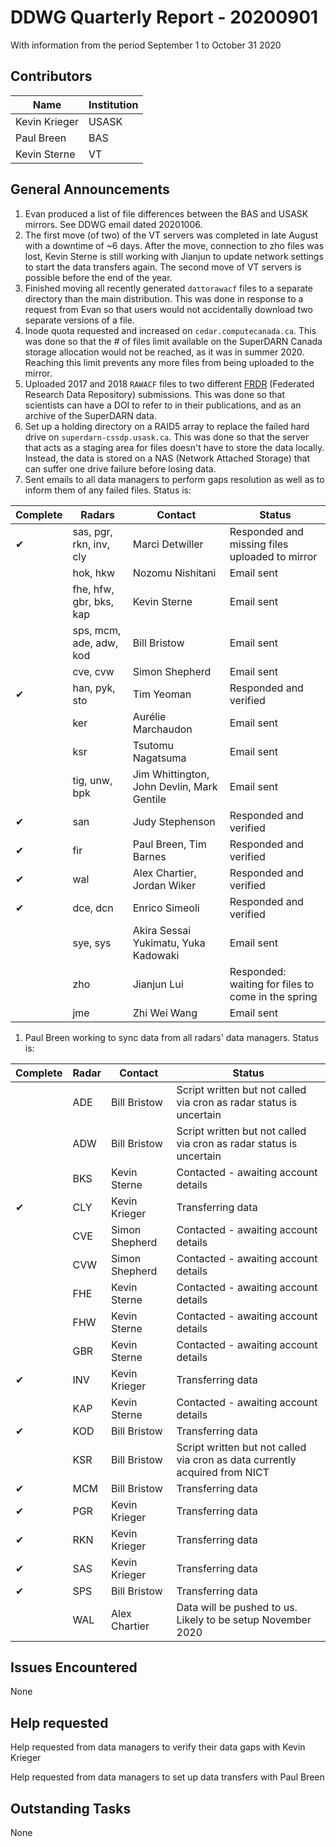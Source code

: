 # DDWG Quarterly Report - 20200901

With information from the period September 1 to October 31 2020

## Contributors
| Name | Institution | 
| --- | --- |
| Kevin Krieger | USASK
| Paul Breen | BAS
| Kevin Sterne | VT 

## General Announcements

1. Evan produced a list of file differences between the BAS and USASK mirrors. See DDWG email dated 20201006.
1. The first move (of two) of the VT servers was completed in late August with a downtime of ~6 days. 
After the move, connection to zho files was lost, Kevin Sterne is still working with Jianjun to update 
network settings to start the data transfers again. 
The second move of VT servers is possible before the end of the year.
1. Finished moving all recently generated `dattorawacf` files to a separate directory than the main distribution. This was done in response to a request from Evan so that users would not accidentally download two separate versions of a file.
1. Inode quota requested and increased on `cedar.computecanada.ca`. This was done so that the # of files limit available on the SuperDARN Canada storage allocation would not be reached, as it was in summer 2020. Reaching this limit prevents any more files from being uploaded to the mirror.
1. Uploaded 2017 and 2018 `RAWACF` files to two different [FRDR](<https://www.frdr-dfdr.ca/repo/>) (Federated Research Data Repository) submissions. This was done so that scientists can have a DOI to refer to in their publications, and as an archive of the SuperDARN data. 
1. Set up a holding directory on a RAID5 array to replace the failed hard drive on `superdarn-cssdp.usask.ca`. This was done so that the server that acts as a staging area for files doesn't have to store the data locally. Instead, the data is stored on a NAS (Network Attached Storage) that can suffer one drive failure before losing data.
1. Sent emails to all data managers to perform gaps resolution as well as to inform them of any 
failed files. Status is:

| Complete | Radars                   | Contact            | Status            |
| -------- | -----------------------  | ----------------   | ----------------- |
| &#10004; | sas, pgr, rkn, inv, cly  | Marci Detwiller    | Responded and missing files uploaded to mirror |
|          | hok, hkw                 | Nozomu Nishitani   | Email sent |
|          | fhe, hfw, gbr, bks, kap  | Kevin Sterne       | Email sent |
|          | sps, mcm, ade, adw, kod  | Bill Bristow       | Email sent |
|          | cve, cvw                 | Simon Shepherd     | Email sent |
| &#10004; | han, pyk, sto            | Tim Yeoman         | Responded and verified |
|          | ker                      | Aurélie Marchaudon | Email sent |
|          | ksr                      | Tsutomu Nagatsuma  | Email sent |
|          | tig, unw, bpk            | Jim Whittington, John Devlin, Mark Gentile | Email sent |
| &#10004; | san                      | Judy Stephenson    | Responded and verified |
| &#10004; | fir                      | Paul Breen, Tim Barnes | Responded and verified |
| &#10004; | wal                      | Alex Chartier, Jordan Wiker | Responded and verified |
| &#10004; | dce, dcn                 | Enrico Simeoli     | Responded and verified |
|          | sye, sys                 | Akira Sessai Yukimatu, Yuka Kadowaki  | Email sent |
|          | zho                      | Jianjun Lui        | Responded: waiting for files to come in the spring |
|          | jme                      | Zhi Wei Wang       | Email sent |



1. Paul Breen working to sync data from all radars' data managers. Status is:

| Complete | Radar | Contact        | Status            |
| -------- | ----- | -------------- | ----------------- |
|          | ADE   | Bill Bristow   | Script written but not called via cron as radar status is uncertain |
|          | ADW   | Bill Bristow   | Script written but not called via cron as radar status is uncertain |
|          | BKS   | Kevin Sterne   | Contacted - awaiting account details |
| &#10004; | CLY   | Kevin Krieger  | Transferring data |
|          | CVE   | Simon Shepherd | Contacted - awaiting account details |
|          | CVW   | Simon Shepherd | Contacted - awaiting account details |
|          | FHE   | Kevin Sterne   | Contacted - awaiting account details |
|          | FHW   | Kevin Sterne   | Contacted - awaiting account details |
|          | GBR   | Kevin Sterne   | Contacted - awaiting account details |
| &#10004; | INV   | Kevin Krieger  | Transferring data |
|          | KAP   | Kevin Sterne   | Contacted - awaiting account details |
| &#10004; | KOD   | Bill Bristow   | Transferring data |
|          | KSR   | Bill Bristow   | Script written but not called via cron as data currently acquired from NICT |
| &#10004; | MCM   | Bill Bristow   | Transferring data |
| &#10004; | PGR   | Kevin Krieger  | Transferring data |
| &#10004; | RKN   | Kevin Krieger  | Transferring data |
| &#10004; | SAS   | Kevin Krieger  | Transferring data |
| &#10004; | SPS   | Bill Bristow   | Transferring data |
|          | WAL   | Alex Chartier  | Data will be pushed to us.  Likely to be setup November 2020 |


## Issues Encountered
None

## Help requested
Help requested from data managers to verify their data gaps with Kevin Krieger

Help requested from data managers to set up data transfers with Paul Breen

## Outstanding Tasks
None